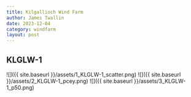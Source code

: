 ```yaml
---
title: Kilgallioch Wind Farm
author: James Twallin
date: 2023-12-04
category: windfarm
layout: post
---
```

KLGLW-1
-------------
![]({{ site.baseurl }}/assets/1_KLGLW-1_scatter.png)
![]({{ site.baseurl }}/assets/2_KLGLW-1_pcey.png)
![]({{ site.baseurl }}/assets/3_KLGLW-1_p50.png)

